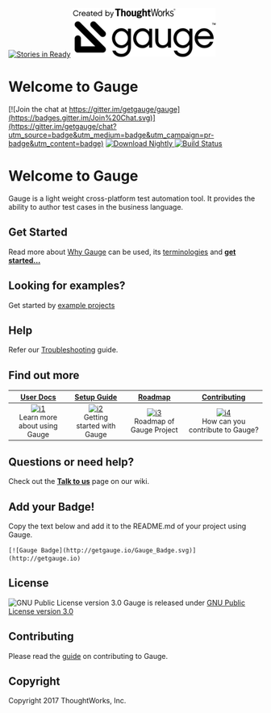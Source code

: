 [![Stories in Ready](https://badge.waffle.io/getgauge/gauge.png?label=ready&title=Ready)](https://waffle.io/getgauge/gauge)
![Gauge Logo](Gauge-Logo.png)

# Welcome to Gauge

[![Join the chat at https://gitter.im/getgauge/gauge](https://badges.gitter.im/Join%20Chat.svg)](https://gitter.im/getgauge/chat?utm_source=badge&utm_medium=badge&utm_campaign=pr-badge&utm_content=badge)
[ ![Download Nightly](https://api.bintray.com/packages/gauge/Gauge/Nightly/images/download.svg) ](https://bintray.com/gauge/Gauge/Nightly/_latestVersion)
[![Build Status](https://travis-ci.org/getgauge/gauge.svg?branch=master)](https://travis-ci.org/getgauge/gauge)

# Welcome to Gauge

Gauge is a light weight cross-platform test automation tool. It provides the ability to author test cases in the business language.

## Get Started
Read more about [Why Gauge](https://docs.getgauge.io/longstart.html#why-gauge) can be used, its [terminologies](https://docs.getgauge.io/longstart.html#gauge-terminologies) and [**get started...**](https://getgauge.io/get-started.html)

## Looking for examples?
Get started by [example projects](https://docs.getgauge.io/examples.html)

## Help
Refer our [Troubleshooting](https://docs.getgauge.io/troubleshooting.html) guide.

## Find out more

| **[User Docs][userdocs]**     | **[Setup Guide][setup]**     | **[Roadmap][roadmap]**           | **[Contributing][contributing]**           |
|:-------------------------------------:|:-------------------------------:|:-----------------------------------:|:---------------------------------------------:|
| [![i1][userdocs-image]][userdocs]<br>Learn more about using Gauge | [![i2][setup-image]][setup]<br> Getting started with Gauge | [![i3][roadmap-image]][roadmap]<br>Roadmap of Gauge Project | [![i4][contributing-image]][contributing]<br>How can you contribute to Gauge? |


## Questions or need help?

Check out the **[Talk to us](http://github.com/getgauge/gauge/wiki/Talk-to-us)** page on our wiki.

[userdocs-image]:https://d3i6fms1cm1j0i.cloudfront.net/github/images/techdocs.png
[setup-image]:https://d3i6fms1cm1j0i.cloudfront.net/github/images/setup.png
[roadmap-image]:https://d3i6fms1cm1j0i.cloudfront.net/github/images/roadmap.png
[contributing-image]:https://d3i6fms1cm1j0i.cloudfront.net/github/images/contributing.png

[userdocs]:http://docs.getgauge.io
[setup]:https://github.com/getgauge/gauge/wiki/Setting-up-Gauge
[roadmap]:http://github.com/getgauge/gauge/wiki/Product-Roadmap
[contributing]:https://github.com/getgauge/gauge/wiki/Contributing

## Add your Badge!
Copy the text below and add it to the README.md of your project using Gauge.

```
[![Gauge Badge](http://getgauge.io/Gauge_Badge.svg)](http://getgauge.io)
```

## License

![GNU Public License version 3.0](http://www.gnu.org/graphics/gplv3-127x51.png)
Gauge is released under [GNU Public License version 3.0](http://www.gnu.org/licenses/gpl-3.0.txt)

## Contributing

Please read the [guide](CONTRIBUTING.md) on contributing to Gauge.

## Copyright

Copyright 2017 ThoughtWorks, Inc.
